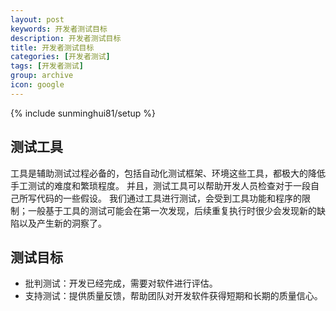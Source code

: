 ```yaml
---
layout: post
keywords: 开发者测试目标
description: 开发者测试目标
title: 开发者测试目标
categories: [开发者测试]
tags: [开发者测试]
group: archive
icon: google
---
```


{% include sunminghui81/setup %}

## 测试工具
工具是辅助测试过程必备的，包括自动化测试框架、环境这些工具，都极大的降低手工测试的难度和繁琐程度。
并且，测试工具可以帮助开发人员检查对于一段自己所写代码的一些假设。
我们通过工具进行测试，会受到工具功能和程序的限制；一般基于工具的测试可能会在第一次发现，后续重复执行时很少会发现新的缺陷以及产生新的洞察了。

## 测试目标
- 批判测试：开发已经完成，需要对软件进行评估。 
- 支持测试：提供质量反馈，帮助团队对开发软件获得短期和长期的质量信心。

